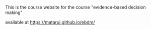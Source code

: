 This is the course website for the course "evidence-based decision making"

available at https://matarui.github.io/ebdm/
